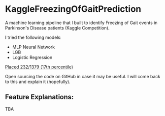 # KaggleFreezingOfGaitPrediction
A machine learning pipeline that I built to identify Freezing of Gait events in Parkinson's Disease patients (Kaggle Competition).

I tried the following models:
- MLP Neural Network
- LGB
- Logistic Regression


[Placed 232/1379 (17th percentile)](https://www.kaggle.com/competitions/tlvmc-parkinsons-freezing-gait-prediction/leaderboard?search=hinkel)

Open sourcing the code on GitHub in case it may be useful. I will come back to this and explain it (hopefully).


## Feature Explanations:

TBA
